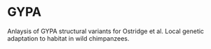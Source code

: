 # GYPA

Anlaysis of GYPA structural variants for Ostridge et al. Local genetic adaptation to habitat in wild chimpanzees.
